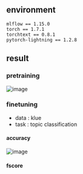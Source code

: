 ## environment
```
mlflow == 1.15.0
torch == 1.7.1
torchtext == 0.8.1
pytorch-lightning == 1.2.8
```


## result
### pretraining
![image](https://user-images.githubusercontent.com/46675408/120097868-c5db1f00-c16d-11eb-91fa-41763c01a640.png)

### finetuning
- data : klue 
- task : topic classification

#### accuracy
![image](https://user-images.githubusercontent.com/46675408/120183336-82a2ae00-c24a-11eb-8937-3ce061567e93.png)

#### fscore
